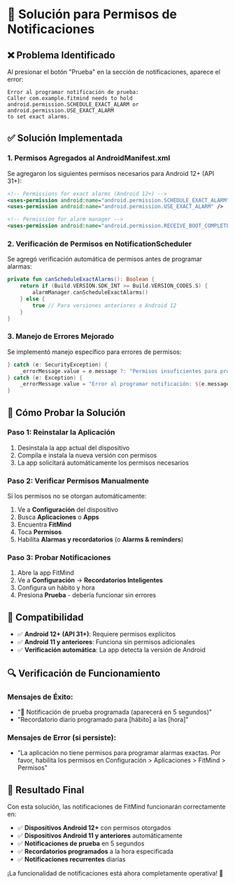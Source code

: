 # 🔧 Solución para Permisos de Notificaciones

## ❌ Problema Identificado

Al presionar el botón "Prueba" en la sección de notificaciones, aparece el error:

```
Error al programar notificación de prueba:
Caller com.example.fitmind needs to hold
android.permission.SCHEDULE_EXACT_ALARM or
android.permission.USE_EXACT_ALARM
to set exact alarms.
```

## ✅ Solución Implementada

### 1. **Permisos Agregados al AndroidManifest.xml**

Se agregaron los siguientes permisos necesarios para Android 12+ (API 31+):

```xml
<!-- Permissions for exact alarms (Android 12+) -->
<uses-permission android:name="android.permission.SCHEDULE_EXACT_ALARM" />
<uses-permission android:name="android.permission.USE_EXACT_ALARM" />

<!-- Permission for alarm manager -->
<uses-permission android:name="android.permission.RECEIVE_BOOT_COMPLETED" />
```

### 2. **Verificación de Permisos en NotificationScheduler**

Se agregó verificación automática de permisos antes de programar alarmas:

```kotlin
private fun canScheduleExactAlarms(): Boolean {
    return if (Build.VERSION.SDK_INT >= Build.VERSION_CODES.S) {
        alarmManager.canScheduleExactAlarms()
    } else {
        true // Para versiones anteriores a Android 12
    }
}
```

### 3. **Manejo de Errores Mejorado**

Se implementó manejo específico para errores de permisos:

```kotlin
} catch (e: SecurityException) {
    _errorMessage.value = e.message ?: "Permisos insuficientes para programar notificaciones"
} catch (e: Exception) {
    _errorMessage.value = "Error al programar notificación: ${e.message}"
}
```

## 🚀 Cómo Probar la Solución

### **Paso 1: Reinstalar la Aplicación**
1. Desinstala la app actual del dispositivo
2. Compila e instala la nueva versión con permisos
3. La app solicitará automáticamente los permisos necesarios

### **Paso 2: Verificar Permisos Manualmente**
Si los permisos no se otorgan automáticamente:

1. Ve a **Configuración** del dispositivo
2. Busca **Aplicaciones** o **Apps**
3. Encuentra **FitMind**
4. Toca **Permisos**
5. Habilita **Alarmas y recordatorios** (o **Alarms & reminders**)

### **Paso 3: Probar Notificaciones**
1. Abre la app FitMind
2. Ve a **Configuración** → **Recordatorios Inteligentes**
3. Configura un hábito y hora
4. Presiona **Prueba** - debería funcionar sin errores

## 📱 Compatibilidad

- ✅ **Android 12+ (API 31+)**: Requiere permisos explícitos
- ✅ **Android 11 y anteriores**: Funciona sin permisos adicionales
- ✅ **Verificación automática**: La app detecta la versión de Android

## 🔍 Verificación de Funcionamiento

### **Mensajes de Éxito:**
- "🔔 Notificación de prueba programada (aparecerá en 5 segundos)"
- "Recordatorio diario programado para [hábito] a las [hora]"

### **Mensajes de Error (si persiste):**
- "La aplicación no tiene permisos para programar alarmas exactas. Por favor, habilita los permisos en Configuración > Aplicaciones > FitMind > Permisos"

## 🎯 Resultado Final

Con esta solución, las notificaciones de FitMind funcionarán correctamente en:
- ✅ **Dispositivos Android 12+** con permisos otorgados
- ✅ **Dispositivos Android 11 y anteriores** automáticamente
- ✅ **Notificaciones de prueba** en 5 segundos
- ✅ **Recordatorios programados** a la hora especificada
- ✅ **Notificaciones recurrentes** diarias

¡La funcionalidad de notificaciones está ahora completamente operativa! 🎉
